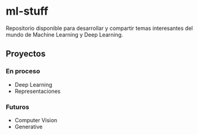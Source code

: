 # ml-stuff

Repositorio disponible para desarrollar y compartir temas interesantes del mundo de Machine Learning y Deep Learning.

## Proyectos

### En proceso

* Deep Learning
* Representaciones

### Futuros

* Computer Vision
* Generative